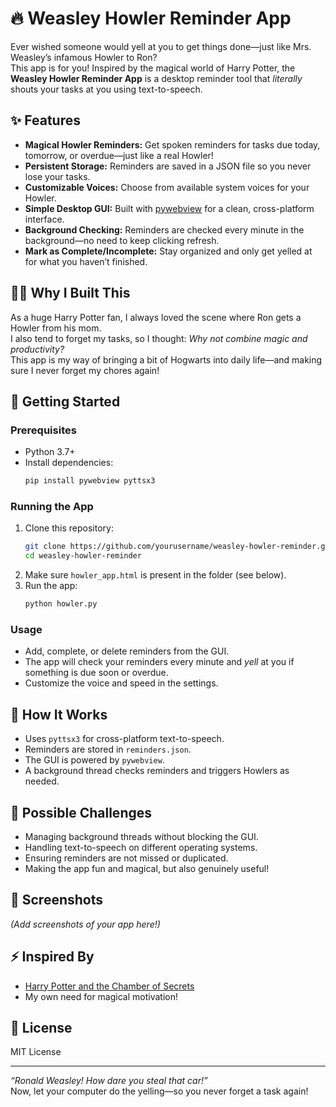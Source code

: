 # 🔥 Weasley Howler Reminder App

Ever wished someone would yell at you to get things done—just like Mrs. Weasley’s infamous Howler to Ron?  
This app is for you! Inspired by the magical world of Harry Potter, the **Weasley Howler Reminder App** is a desktop reminder tool that *literally* shouts your tasks at you using text-to-speech.

## ✨ Features

- **Magical Howler Reminders:** Get spoken reminders for tasks due today, tomorrow, or overdue—just like a real Howler!
- **Persistent Storage:** Reminders are saved in a JSON file so you never lose your tasks.
- **Customizable Voices:** Choose from available system voices for your Howler.
- **Simple Desktop GUI:** Built with [pywebview](https://pywebview.flowrl.com/) for a clean, cross-platform interface.
- **Background Checking:** Reminders are checked every minute in the background—no need to keep clicking refresh.
- **Mark as Complete/Incomplete:** Stay organized and only get yelled at for what you haven’t finished.

## 🧙‍♂️ Why I Built This

As a huge Harry Potter fan, I always loved the scene where Ron gets a Howler from his mom.  
I also tend to forget my tasks, so I thought: *Why not combine magic and productivity?*  
This app is my way of bringing a bit of Hogwarts into daily life—and making sure I never forget my chores again!

## 🚀 Getting Started

### Prerequisites

- Python 3.7+
- Install dependencies:
  ```sh
  pip install pywebview pyttsx3
  ```

### Running the App

1. Clone this repository:
    ```sh
    git clone https://github.com/yourusername/weasley-howler-reminder.git
    cd weasley-howler-reminder
    ```
2. Make sure `howler_app.html` is present in the folder (see below).
3. Run the app:
    ```sh
    python howler.py
    ```

### Usage

- Add, complete, or delete reminders from the GUI.
- The app will check your reminders every minute and *yell* at you if something is due soon or overdue.
- Customize the voice and speed in the settings.

## 📝 How It Works

- Uses `pyttsx3` for cross-platform text-to-speech.
- Reminders are stored in `reminders.json`.
- The GUI is powered by `pywebview`.
- A background thread checks reminders and triggers Howlers as needed.

## 🧩 Possible Challenges

- Managing background threads without blocking the GUI.
- Handling text-to-speech on different operating systems.
- Ensuring reminders are not missed or duplicated.
- Making the app fun and magical, but also genuinely useful!

## 📸 Screenshots

*(Add screenshots of your app here!)*

## ⚡️ Inspired By

- [Harry Potter and the Chamber of Secrets](https://harrypotter.fandom.com/wiki/Howler)
- My own need for magical motivation!

## 📜 License

MIT License

---

*“Ronald Weasley! How dare you steal that car!”*  
Now, let your computer do the yelling—so you never forget a task again!
